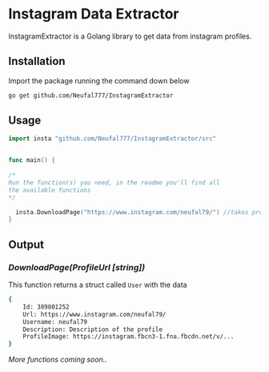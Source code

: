 # Instagram Data Extractor 

InstagramExtractor is a Golang library to get data from instagram profiles.

## Installation

Import the package running the command down below

```bash
go get github.com/Neufal777/InstagramExtractor
```

## Usage

```go
import insta "github.com/Neufal777/InstagramExtractor/src"


func main() {
 
/*
Run the function(s) you need, in the readme you'll find all
the available functions
*/

  insta.DownloadPage("https://www.instagram.com/neufal79/") //takes profile url as a parameter
}
```

## Output
### _DownloadPage(ProfileUrl [string])_
This function returns a struct called `User` with the data
```bash
{
    Id: 389801252 
    Url: https://www.instagram.com/neufal79/ 
    Username: neufal79 
    Description: Description of the profile 
    ProfileImage: https://instagram.fbcn3-1.fna.fbcdn.net/v/...
}
```

_More functions coming soon.._